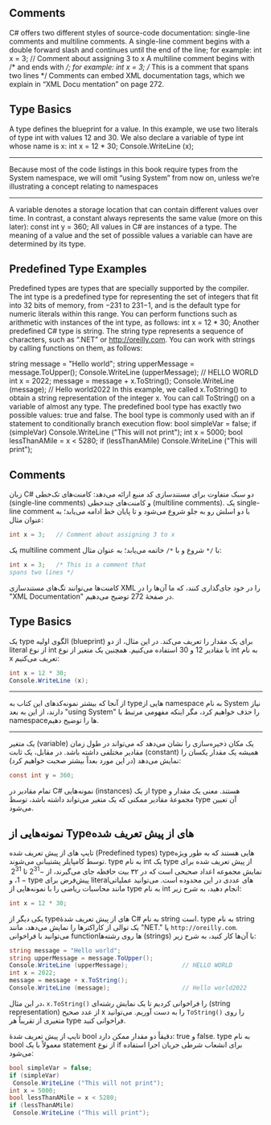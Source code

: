 ## Comments
 C# offers two different styles of source-code documentation: single-line comments
 and multiline comments. A single-line comment begins with a double forward slash
 and continues until the end of the line; for example:
 int x = 3;   // Comment about assigning 3 to x
 A multiline comment begins with /* and ends with */; for example:
 int x = 3;   /* This is a comment that
                spans two lines */
 Comments can embed XML documentation tags, which we explain in “XML Docu
mentation” on page 272.


 ## Type Basics
 A type defines the blueprint for a value. In this example, we use two literals of type
 int with values 12 and 30. We also declare a variable of type int whose name is x:
 int x = 12 * 30;
 Console.WriteLine (x);

---------------------------------------------------------------------------------------------------

 Because most of the code listings in this book require types
 from the System namespace, we will omit “using System”
 from now on, unless we’re illustrating a concept relating to
 namespaces

----------------------------------------------------------------------------------------------------------

 A variable denotes a storage location that can contain different values over time. In
 contrast, a constant always represents the same value (more on this later):
 const int y = 360;
 All values in C# are instances of a type. The meaning of a value and the set of
 possible values a variable can have are determined by its type.

 ## Predefined Type Examples
 Predefined types are types that are specially supported by the compiler. The int
 type is a predefined type for representing the set of integers that fit into 32 bits of
 memory, from −231 to 231−1, and is the default type for numeric literals within this
 range. You can perform functions such as arithmetic with instances of the int type,
 as follows:
 int x = 12 * 30;
 Another predefined C# type is string. The string type represents a sequence of
 characters, such as “.NET” or http://oreilly.com. You can work with strings by calling
 functions on them, as follows:

 string message = "Hello world";
 string upperMessage = message.ToUpper();
 Console.WriteLine (upperMessage);               // HELLO WORLD
 int x = 2022;
 message = message + x.ToString();
 Console.WriteLine (message);                    // Hello world2022
 In this example, we called x.ToString() to obtain a string representation of the
 integer x. You can call ToString() on a variable of almost any type.
 The predefined bool type has exactly two possible values: true and false. The
 bool type is commonly used with an if statement to conditionally branch execution
 flow:
 bool simpleVar = false;
 if (simpleVar)
  Console.WriteLine ("This will not print");
 int x = 5000;
 bool lessThanAMile = x < 5280;
 if (lessThanAMile)
  Console.WriteLine ("This will print");
 
 

## Comments

زبان C# دو سبک متفاوت برای مستندسازی کد منبع ارائه می‌دهد: کامنت‌های تک‌خطی (single-line comments) و کامنت‌های چندخطی (multiline comments). یک single-line comment با دو اسلش رو به جلو شروع می‌شود و تا پایان خط ادامه می‌یابد؛ به عنوان مثال:
```csharp
int x = 3;   // Comment about assigning 3 to x
```
یک multiline comment با `/*` شروع و با `*/` خاتمه می‌یابد؛ به عنوان مثال:

``` csharp
int x = 3;   /* This is a comment that
spans two lines */
```
کامنت‌ها می‌توانند تگ‌های مستندسازی XML را در خود جای‌گذاری کنند، که ما آن‌ها را در "XML Documentation" در صفحهٔ 272 توضیح می‌دهیم.





 ## Type Basics

یک type الگوی اولیه (blueprint) برای یک مقدار را تعریف می‌کند. در این مثال، از دو literal از نوع int با مقادیر 12 و 30 استفاده می‌کنیم. همچنین یک متغیر از نوع int به نام x تعریف می‌کنیم:
```csharp
int x = 12 * 30;
Console.WriteLine (x);
```

-----------------------------------------------------------------------------------------------------------------

 از آنجا که بیشتر نمونه‌کدهای این کتاب به type‌هایی از namespace به نام System نیاز دارند، از این به بعد "using System" را حذف خواهیم کرد، مگر اینکه مفهومی مرتبط با namespace‌ها را توضیح دهیم.

-------------------------------------------------------------------------------------------------------------------

 یک متغیر (variable) یک مکان ذخیره‌سازی را نشان می‌دهد که می‌تواند در طول زمان مقادیر مختلفی داشته باشد. در مقابل، یک ثابت (constant) همیشه یک مقدار یکسان را نمایش می‌دهد (در این مورد بعداً بیشتر صحبت خواهیم کرد):
```csharp
const int y = 360;
```
تمام مقادیر در C# نمونه‌هایی (instances) از یک type هستند. معنی یک مقدار و مجموعهٔ مقادیر ممکنی که یک متغیر می‌تواند داشته باشد، توسط type آن تعیین می‌شود.




  ## نمونه‌هایی از Type‌های از پیش تعریف شده

تایپ های از پیش تعریف شده (Predefined types) type‌هایی هستند که به طور ویژه توسط کامپایلر پشتیبانی می‌شوند. type به نام int یک type از پیش تعریف شده برای نمایش مجموعه اعداد صحیحی است که در ۳۲ بیت حافظه جای می‌گیرند، از $-2^{31}$ تا $2^{31}-1$، و type پیش‌فرض برای literalهای عددی در این محدوده است. می‌توانید عملیاتی مانند محاسبات ریاضی را با نمونه‌هایی از type به نام int انجام دهید، به شرح زیر:
```csharp
int x = 12 * 30;
```
یکی دیگر از type‌های از پیش تعریف شدهٔ C# به نام string است. type به نام string یک توالی از کاراکترها را نمایش می‌دهد، مانند "NET." یا `http://oreilly.com`. می‌توانید با فراخوانی functionها روی رشته‌ها (strings) با آن‌ها کار کنید، به شرح زیر:

```csharp
string message = "Hello world";
string upperMessage = message.ToUpper();
Console.WriteLine (upperMessage);               // HELLO WORLD
int x = 2022;
message = message + x.ToString();
Console.WriteLine (message);                    // Hello world2022
```
در این مثال، `x.ToString()` را فراخوانی کردیم تا یک نمایش رشته‌ای (string representation) از عدد صحیح x را به دست آوریم. می‌توانید `ToString()` را روی متغیری از تقریباً هر type فراخوانی کنید.

تایپ از پیش تعریف شدهٔ bool دقیقاً دو مقدار ممکن دارد: true و false. type به نام bool معمولاً با یک statement از نوع if برای انشعاب شرطی جریان اجرا استفاده می‌شود:

```csharp
bool simpleVar = false;
if (simpleVar)
 Console.WriteLine ("This will not print");
int x = 5000;
bool lessThanAMile = x < 5280;
if (lessThanAMile)
 Console.WriteLine ("This will print");
```
